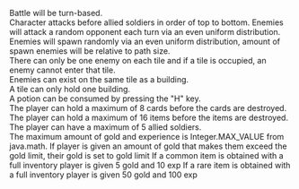 Battle will be turn-based.  
Character attacks before allied soldiers in order of top to bottom. 
Enemies will attack a random opponent each turn via an even uniform distribution.  
Enemies will spawn randomly via an even uniform distribution, amount of spawn enemies will be relative to path size.  
There can only be one enemy on each tile and if a tile is occupied, an enemy cannot enter that tile.  
Enemies can exist on the same tile as a building.  
A tile can only hold one building.  
A potion can be consumed by pressing the "H" key.  
The player can hold a maximum of 8 cards before the cards are destroyed.  
The player can hold a maximum of 16 items before the items are destroyed.  
The player can have a maximum of 5 allied soldiers.  
The maximum amount of gold and experience is Integer.MAX_VALUE from java.math.
If player is given an amount of gold that makes them exceed the gold limit, their gold is set to gold limit
If a common item is obtained with a full inventory player is given 5 gold and 10 exp
If a rare item is obtained with a full inventory player is given 50 gold and 100 exp